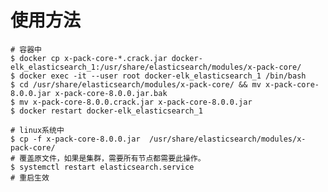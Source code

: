 # 使用方法

    # 容器中
    $ docker cp x-pack-core-*.crack.jar docker-elk_elasticsearch_1:/usr/share/elasticsearch/modules/x-pack-core/
    $ docker exec -it --user root docker-elk_elasticsearch_1 /bin/bash
    $ cd /usr/share/elasticsearch/modules/x-pack-core/ && mv x-pack-core-8.0.0.jar x-pack-core-8.0.0.jar.bak
    $ mv x-pack-core-8.0.0.crack.jar x-pack-core-8.0.0.jar
    $ docker restart docker-elk_elasticsearch_1
    
    # linux系统中
    $ cp -f x-pack-core-8.0.0.jar  /usr/share/elasticsearch/modules/x-pack-core/
    # 覆盖原文件，如果是集群，需要所有节点都需要此操作。
    $ systemctl restart elasticsearch.service 
    # 重启生效
